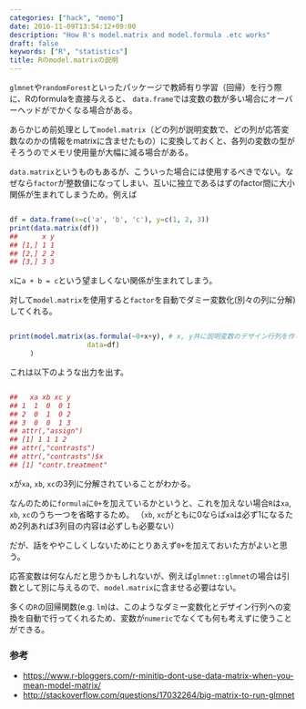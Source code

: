 ```yaml
---
categories: ["hack", "memo"]
date: 2016-11-09T13:54:12+09:00
description: "How R's model.matrix and model.formula .etc works"
draft: false
keywords: ["R", "statistics"]
title: Rのmodel.matrixの説明
---
```


`glmnet`や`randomForest`といったパッケージで教師有り学習（回帰）を行う際に、Rのformulaを直接与えると、
`data.frame`では変数の数が多い場合にオーバーヘッドがでかくなる場合がある。

あらかじめ前処理として`model.matrix`（どの列が説明変数で、どの列が応答変数なのかの情報をmatrixに含ませたもの）に変換しておくと、各列の変数の型がそろうのでメモリ使用量が大幅に減る場合がある。


`data.matrix`というものもあるが、こういった場合には使用するべきでない。なぜなら`factor`が整数値になってしまい、互いに独立であるはずのfactor間に大小関係が生まれてしまうため。例えば

```R

df = data.frame(x=c('a', 'b', 'c'), y=c(1, 2, 3))
print(data.matrix(df))
##      x y
## [1,] 1 1
## [2,] 2 2
## [3,] 3 3

```

`x`に`a + b = c`という望ましくない関係が生まれてしまう。

対して`model.matrix`を使用すると`factor`を自動でダミー変数化(別々の列に分解)してくれる。

```R

print(model.matrix(as.formula(~0+x+y), # x, y共に説明変数のデザイン行列を作る
                   data=df)
     )

```

これは以下のような出力を出す。

```R

##   xa xb xc y
## 1  1  0  0 1
## 2  0  1  0 2
## 3  0  0  1 3
## attr(,"assign")
## [1] 1 1 1 2
## attr(,"contrasts")
## attr(,"contrasts")$x
## [1] "contr.treatment"

```

`x`が`xa`, `xb`, `xc`の3列に分解されていることがわかる。

なんのために`formula`に`0+`を加えているかというと、これを加えない場合`R`は`xa`, `xb`, `xc`のうち一つを省略するため。
（`xb`, `xc`がともに0ならば`xa`は必ず1になるため2列あれば3列目の内容は必ずしも必要ない）

だが、話をややこしくしないためにとりあえず`0+`を加えておいた方がよいと思う。

応答変数は何なんだと思うかもしれないが、例えば`glmnet::glmnet`の場合は引数として別に与えるので、`model.matrix`に含ませる必要はない。


多くの`R`の回帰関数(e.g. `lm`)は、このようなダミー変数化とデザイン行列への変換を自動で行ってくれるため、変数が`numeric`でなくても何も考えずに使うことができる。




### 参考

* https://www.r-bloggers.com/r-minitip-dont-use-data-matrix-when-you-mean-model-matrix/
* http://stackoverflow.com/questions/17032264/big-matrix-to-run-glmnet
